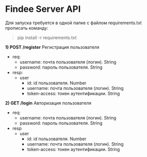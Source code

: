# Findee Server API
Для запуска требуется в одной папке с файлом requirements.txt прописать команду:
> pip install -r requirements.txt


**1) POST /register** Регистрация пользователя
* req:
  * username: почта пользователя (логин). String
  * password: пароль пользователя. String
* resp:
  * user
    * id: id пользователя. Number
    * username: почта пользователя (логин). String
    * token-access: токен аутентификации. String

**2) GET /login** Авторизация пользователя
* req:
  * username: почта пользователя (логин). String
  * password: пароль пользователя. String
* resp
  * user
      * id: id пользователя. Number
      * username: почта пользователя (логин). String
      * token-access: токен аутентификации. String
